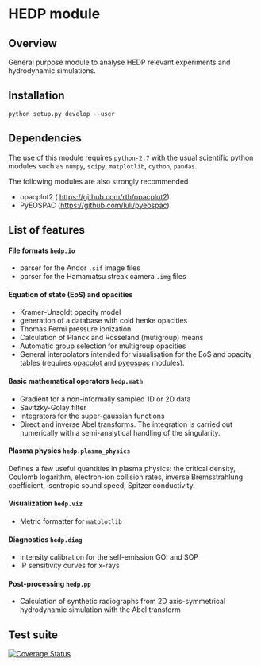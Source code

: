 #   HEDP module

## Overview

General purpose module to analyse HEDP relevant experiments and hydrodynamic simulations.


## Installation

    python setup.py develop --user


## Dependencies
   The use of this module requires `python-2.7` with the usual scientific python modules such as `numpy`, `scipy`, `matplotlib`, `cython`, `pandas`.

   The following modules are also strongly recommended
 - opacplot2  ( https://github.com/rth/opacplot2)
 - PyEOSPAC (https://github.com/luli/pyeospac)

## List of features
  
####   File formats `hedp.io`

   - parser for the Andor `.sif` image files
   - parser for the Hamamatsu streak camera `.img` files

#### Equation of state (EoS) and opacities
   - Kramer-Unsoldt opacity model
   - generation of a database with cold henke opacities
   - Thomas Fermi pressure ionization.
   - Calculation of Planck and Rosseland (mutigroup) means
   - Automatic group selection for multigroup opacities
   - General interpolators intended for visualisation for the EoS and opacity tables (requires [opacplot](https://github.com/rth/opacplot2) and [pyeospac](https://github.com/luli/pyeospac) modules).


####  Basic mathematical operators `hedp.math`
   - Gradient for a non-informally sampled 1D or 2D data
   - Savitzky-Golay filter 
   - Integrators for the super-gaussian functions
   - Direct and inverse Abel transforms. The integration is carried out numerically with a semi-analytical handling of the singularity.


#### Plasma physics `hedp.plasma_physics`
   Defines a few useful quantities  in plasma physics:  the critical density, Coulomb logarithm, electron-ion collision rates, inverse Bremsstrahlung coefficient,  isentropic sound speed, Spitzer conductivity.


#### Visualization  `hedp.viz`
   - Metric formatter for `matplotlib`
         
#### Diagnostics  `hedp.diag`
   - intensity calibration for the self-emission GOI and SOP
   - IP sensitivity curves for x-rays
   

#### Post-processing  `hedp.pp`
   - Calculation of synthetic radiographs from 2D axis-symmetrical hydrodynamic simulation with the Abel transform 
     
    

## Test suite

[![Coverage Status](https://coveralls.io/repos/luli/hedp/badge.svg?branch=master)](https://coveralls.io/r/luli/hedp?branch=master)

